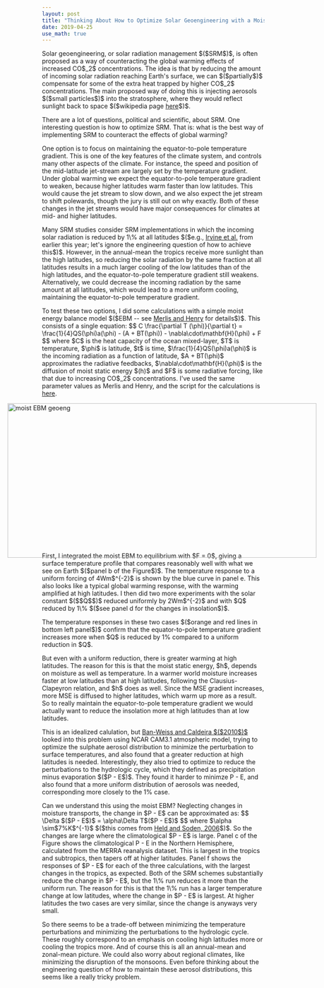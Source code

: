 ```yaml
---
layout: post
title: "Thinking About How to Optimize Solar Geoengineering with a Moist Energy Balance Model"
date: 2019-04-25
use_math: true
---
```


<p>Solar geoengineering, or solar radiation management $($SRM$)$, is often proposed as a way of counteracting the global warming effects of increased CO$_2$ concentrations. The idea is that by reducing the amount of incoming solar radiation reaching Earth's surface, we can $($partially$)$ compensate for some of the extra heat trapped by higher CO$_2$ concentrations. The main proposed way of doing this is injecting aerosols $($small particles$)$ into the stratosphere, where they would reflect sunlight back to space $($wikipedia page <a href="https://en.wikipedia.org/wiki/Solar_radiation_management">here</a>$)$.</p>

<p>There are a lot of questions, political and scientific, about SRM. One interesting question is how to optimize SRM. That is: what is the best way of implementing SRM to counteract the effects of global warming?</p>

<p>One option is to focus on maintaining the equator-to-pole temperature gradient. This is one of the key features of the climate system, and controls many other aspects of the climate. For instance, the speed and position of the mid-latitude jet-stream are largely set by the temperature gradient. Under global warming we expect the equator-to-pole temperature gradient to weaken, because higher latitudes warm faster than low latitudes. This would cause the jet stream to slow down, and we also expect the jet stream to shift polewards, though the jury is still out on why exactly. Both of these changes in the jet streams would have major consequences for climates at mid- and higher latitudes.</p>

<p>Many SRM studies consider SRM implementations in which the incoming solar radiation is reduced by 1\% at all latitudes $($e.g., <a href="https://www.nature.com/articles/s41558-019-0398-8">Irvine et al.</a> from earlier this year; let's ignore the engineering question of how to achieve this$)$. However, in the annual-mean the tropics receive more sunlight than the high latitudes, so reducing the solar radiation by the same fraction at all latitudes results in a much larger cooling of the low latitudes than of the high latitudes, and the equator-to-pole temperature gradient still weakens. Alternatively, we could decrease the incoming radiation by the same amount at all latitudes, which would lead to a more uniform cooling, maintaining the equator-to-pole temperature gradient.</p>

<p>To test these two options, I did some calculations with a simple moist energy balance model $($EBM -- see <a href="http://www.meteo.mcgill.ca/~tmerlis/publications/merlis_ebm_pa.pdf">Merlis and Henry</a> for details$)$. This consists of a single equation:
$$
C \frac{\partial T (\phi)}{\partial t} = \frac{1}{4}QS(\phi)a(\phi) - (A + BT(\phi)) - \nabla\cdot\mathbf{H}(\phi) + F 
$$
where $C$ is the heat capacity of the ocean mixed-layer, $T$ is temperature, $\phi$ is latitude, $t$ is time, $\frac{1}{4}QS(\phi)a(\phi)$ is the incoming radiation as a function of latitude, $A + BT(\phi)$ approximates the radiative feedbacks, $\nabla\cdot\mathbf{H}(\phi)$ is the diffusion of moist static energy $(h)$ and $F$ is some radiative forcing, like that due to increasing CO$_2$ concentrations. I've used the same parameter values as Merlis and Henry, and the script for the calculations is <a href="http://nicklutsko.github.io/code/moist_EBM.py">here</a>.</p>

<img src="http://nicklutsko.github.io/notes/images/moist_EBM_geoengineering.png" alt="moist EBM geoeng" style="position:absolute; left:150px; width:700px;height:350px;" class="center">
<br /><br /><br /><br /><br /><br /><br /><br /><br /><br /><br /><br /><br /><br /><br /><br /><br /><br /><br />

<p>First, I integrated the moist EBM to equilibrium with $F = 0$, giving a surface temperature profile that compares reasonably well with what we see on Earth $($panel b of the Figure$)$. The temperature response to a uniform forcing of 4Wm$^{-2}$ is shown by the blue curve in panel e. This also looks like a typical global warming response, with the warming amplified at high latitudes. I then did two more experiments with the solar constant $($$Q$$)$ reduced uniformly by 2Wm$^{-2}$ and with $Q$ reduced by 1\% $($see panel d for the changes in insolation$)$.</p>

<p>The temperature responses in these two cases $($orange and red lines in bottom left panel$)$ confirm that the equator-to-pole temperature gradient increases more when $Q$ is reduced by 1% compared to a uniform reduction in $Q$. </p>

<p>But even with a uniform reduction, there is greater warming at high latitudes. The reason for this is that the moist static energy, $h$, depends on moisture as well as temperature. In a warmer world moisture increases faster at low latitudes than at high latitudes, following the Clausius-Clapeyron relation, and $h$ does as well. Since the MSE gradient increases, more MSE is diffused to higher latitudes, which warm up more as a result. So to really maintain the equator-to-pole temperature gradient we would actually want to reduce the insolation more at high latitudes than at low latitudes.</p>

<p>This is an idealized calulation, but <a href="https://iopscience.iop.org/article/10.1088/1748-9326/5/3/034009/pdf">Ban-Weiss and Caldeira $($2010$)$</a> looked into this problem using NCAR CAM3.1 atmospheric model, trying to optimize the sulphate aerosol distribution to minimize the perturbation to surface temperatures, and also found that a greater reduction at high latitudes is needed. Interestingly, they also tried to optimize to reduce the perturbations to the hydrologic cycle, which they defined as precipitation minus evaporation $($P - E$)$. They found it harder to minimze P - E, and also found that a more uniform distribution of aerosols was needed, corresponding more closely to the 1% case.</p>

<p>Can we understand this using the moist EBM? Neglecting changes in moisture transports, the change in $P - E$ can be approximated as:
$$
\Delta $($P - E$)$ = \alpha\Delta T$($P - E$)$
$$
where $\alpha \sim$7%K$^{-1}$ $($this comes from <a href="https://journals.ametsoc.org/doi/pdf/10.1175/JCLI3990.1">Held and Soden, 2006</a>$)$. So the changes are large where the climatological $P - E$ is large. Panel c of the Figure shows the climatological P - E in the Northern Hemisphere, calculated from the MERRA reanalysis dataset. This is largest in the tropics and subtropics, then tapers off at higher latitudes. Panel f shows the responses of $P - E$ for each of the three calculations, with the largest changes in the tropics, as expected. Both of the SRM schemes substantially reduce the change in $P - E$, but the 1\% run reduces it more than the uniform run. The reason for this is that the 1\% run has a larger temperature change at low latitudes, where the change in $P - E$ is largest. At higher latitudes the two cases are very similar, since the change is anyways very small.</p>

<p>So there seems to be a trade-off between minimizing the temperature perturbations and minimizing the perturbations to the hydrologic cycle. These roughly correspond to an emphasis on cooling high latitudes more or cooling the tropics more. And of course this is all an annual-mean and zonal-mean picture. We could also worry about regional climates, like minimizing the disruption of the monsoons. Even before thinking about the engineering question of how to maintain these aerosol distributions, this seems like a really tricky problem.</p>






